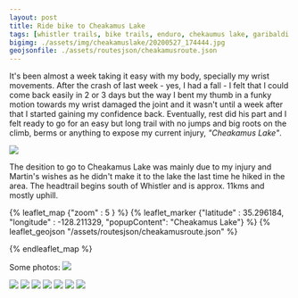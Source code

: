 ```yaml
---
layout: post
title: Ride bike to Cheakamus Lake
tags: [whistler trails, bike trails, enduro, chekaumus lake, garibaldi national park]
bigimg: ./assets/img/cheakamuslake/20200527_174444.jpg
geojsonfile: ./assets/routesjson/cheakamusroute.json
---
```

It's been almost a week taking it easy with my body, specially my wrist movements. After the crash of last week - yes, I had a fall - I felt that I could come back easily in 2 or 3 days but the way I bent my thumb in a funky motion towards my wrist damaged the joint and it wasn't until a week after that I started gaining my confidence back. 
Eventually, rest did his part and I felt ready to go for an easy but long trail with no jumps and big roots on the climb, berms or anything to expose my current injury, _"Cheakamus Lake"_.

<img src="{{site.baseurl}}/assets/img/cheakamuslake/cheakamustrail.jpg" />

The desition to go to Cheakamus Lake was mainly due to my injury and Martin's wishes as he didn't make it to the lake the last time he hiked in the area. 
The headtrail begins south of Whistler and is approx. 11kms and mostly uphill.


{% leaflet_map {"zoom" : 5 } %}
    {% leaflet_marker {"latitude" : 35.296184,
                       "longitude" : -128.211329,
                       "popupContent": "Cheakamus Lake"} %} 
    {% leaflet_geojson "/assets/routesjson/cheakamusroute.json" %}

{% endleaflet_map %}



Some photos:
<img src="{{site.baseurl}}/assets/img/cheakamuslake/bigtrees.jpg" />

<img src="{{site.baseurl}}/assets/img/cheakamuslake/pastito.jpg" />
<img src="{{site.baseurl}}/assets/img/cheakamuslake/" />
<img src="{{site.baseurl}}/assets/img/cheakamuslake/" />
<img src="{{site.baseurl}}/assets/img/cheakamuslake/" />
<img src="{{site.baseurl}}/assets/img/cheakamuslake/" />
<img src="{{site.baseurl}}/assets/img/cheakamuslake/" />
<img src="{{site.baseurl}}/assets/img/cheakamuslake/" />
